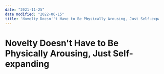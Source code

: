 ```yaml
---
date: "2021-11-25"
date modified: "2022-06-15"
title: 'Novelty Doesn''t Have to Be Physically Arousing, Just Self-expanding'
---
```


# Novelty Doesn't Have to Be Physically Arousing, Just Self-expanding
